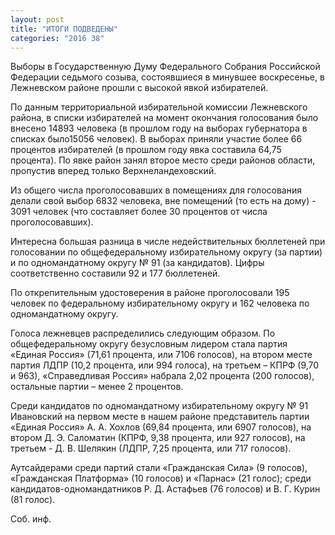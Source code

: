 ```yaml
---
layout: post
title: "ИТОГИ ПОДВЕДЕНЫ"
categories: "2016 38"
---
```


Выборы в Государственную Думу Федерального Собрания Российской Федерации седьмого созыва, состоявшиеся в минувшее воскресенье, в Лежневском районе прошли с высокой явкой избирателей.

По данным территориальной избирательной комиссии Лежневского района, в списки избирателей на момент окончания голосования было внесено 14893 человека (в прошлом году на выборах губернатора в списках было15056 человек). В выборах приняли участие более 66 процентов избирателей (в прошлом году явка составила 64,75 процента). По явке район занял второе место среди районов области, пропустив вперед только Верхнеландеховский.

Из общего числа проголосовавших в помещениях для голосования делали свой выбор 6832 человека, вне помещений (то есть на дому) - 3091 человек (что составляет более 30 процентов от числа проголосовавших).

Интересна большая разница в числе недействительных бюллетеней при голосовании по общефедеральному избирательному округу (за партии) и по одномандатному округу № 91 (за кандидатов). Цифры соответственно составили 92 и 177 бюллетеней.

По открепительным удостоверения в районе проголосовали 195 человек по федеральному избирательному округу и 162 человека по одномандатному округу.

Голоса лежневцев распределились следующим образом. По общефедеральному округу безусловным лидером стала партия «Единая Россия» (71,61 процента, или 7106 голосов), на втором месте партия ЛДПР (10,2 процента, или 994 голоса), на третьем – КПРФ (9,70 и 963), «Справедливая Россия» набрала 2,02 процента (200 голосов), остальные партии – менее 2 процентов.

Среди кандидатов по одномандатному избирательному округу № 91 Ивановский на первом месте в нашем районе представитель партии «Единая Россия» А. А. Хохлов (69,84 процента, или 6907 голосов), на втором Д. Э. Саломатин (КПРФ, 9,38 процента, или 927 голосов), на третьем - Д. В. Шелякин (ЛДПР, 7,25 процента, или 717 голосов).

Аутсайдерами среди партий стали «Гражданская Сила» (9 голосов), «Гражданская Платформа» (10 голосов) и «Парнас» (21 голос); среди кандидатов-одномандатников Р. Д. Астафьев (76 голосов) и В. Г. Курин (81 голос).

Соб. инф.


